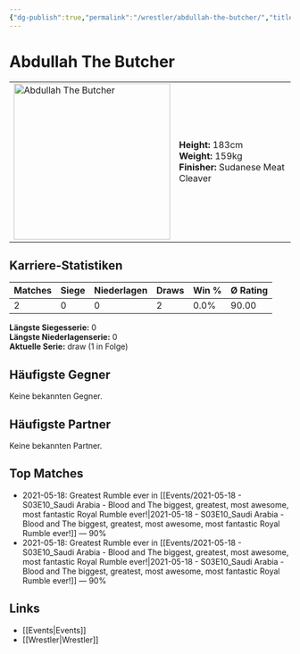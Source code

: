 ```yaml
---
{"dg-publish":true,"permalink":"/wrestler/abdullah-the-butcher/","title":"Abdullah The Butcher","tags":["wrestler"],"noteIcon":""}
---
```



# Abdullah The Butcher

<table>
        <tr>
        <td><img src="https://github.com/CptSpaulding1980/choke-slam-wrestling/releases/download/images/Abdullah_The_Butcher.png" width="280" alt="Abdullah The Butcher"></td>
        <td>
        <b>Height:</b> 183cm<br>
        <b>Weight:</b> 159kg<br>
        <b>Finisher:</b> Sudanese Meat Cleaver<br>
        </td>
        </tr>
        </table>
        
## Karriere-Statistiken

| Matches | Siege | Niederlagen | Draws | Win % | Ø Rating |
|---------|-------|-------------|-------|-------|-----------|
| 2 | 0 | 0 | 2 | 0.0% | 90.00 |

**Längste Siegesserie:** 0<br>**Längste Niederlagenserie:** 0<br>**Aktuelle Serie:** draw (1 in Folge)


## Häufigste Gegner
Keine bekannten Gegner.

## Häufigste Partner
Keine bekannten Partner.

## Top Matches
- 2021-05-18: Greatest Rumble ever in [[Events/2021-05-18 - S03E10_Saudi Arabia - Blood and The biggest, greatest, most awesome, most fantastic Royal Rumble ever!\|2021-05-18 - S03E10_Saudi Arabia - Blood and The biggest, greatest, most awesome, most fantastic Royal Rumble ever!]] — 90%
- 2021-05-18: Greatest Rumble ever in [[Events/2021-05-18 - S03E10_Saudi Arabia - Blood and The biggest, greatest, most awesome, most fantastic Royal Rumble ever!\|2021-05-18 - S03E10_Saudi Arabia - Blood and The biggest, greatest, most awesome, most fantastic Royal Rumble ever!]] — 90%

## Links
- [[Events\|Events]]
- [[Wrestler\|Wrestler]]
